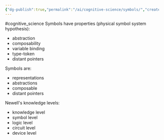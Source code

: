 ```yaml
---
{"dg-publish":true,"permalink":"/ai/cognitive-science/symbols/","created":"","updated":""}
---
```


#cognitive_science 
Symbols have properties (physical symbol system hypothesis):
- abstraction
- composability
- variable binding
- type-token
- distant pointers

Symbols are:
- representations
- abstractions
- composable
- distant pointers

Newell's knowledge levels:
- knowledge level
- symbol level
- logic level
- circuit level
- device level


